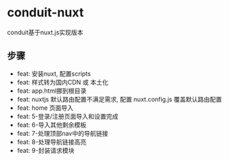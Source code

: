 # conduit-nuxt
conduit基于nuxt.js实现版本

## 步骤
- feat: 安装nuxt, 配置scripts
- feat: 样式转为国内CDN 或 本土化
- feat: app.html挪到根目录
- feat: nuxtjs 默认路由配置不满足需求, 配置 nuxt.config.js 覆盖默认路由配置
- feat: home 页面导入
- feat: 5-登录/注册页面导入和设置完成
- feat: 6-导入其他剩余模板
- feat: 7-处理顶部nav中的导航链接
- feat: 8-处理导航链接高亮
- feat: 9-封装请求模块